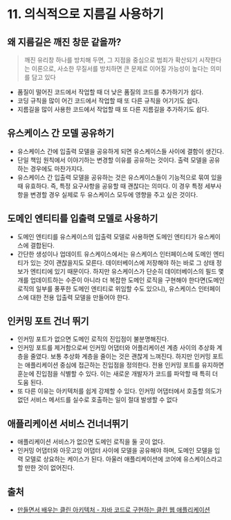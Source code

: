 # 11. 의식적으로 지름길 사용하기

## 왜 지름길은 깨진 창문 같을까?

> 깨진 유리창 하나를 방치해 두면, 그 지점을 중심으로 범죄가 확산되기 시작한다는 이론으로, 사소한 무질서를 방치하면 큰 문제로 이어질 가능성이 높다는 의미를 담고 있다
> 

- 품질이 떨어진 코드에서 작업할 때 더 낮은 품질의 코드를 추가하기가 쉽다.
- 코딩 규칙을 많이 어긴 코드에서 작업할 때 또 다른 규칙을 어기기도 쉽다.
- 지름길을 많이 사용한 코드에서 작업할 때 또 다른 지름길을 추가하기도 쉽다.

## 유스케이스 간 모델 공유하기

- 유스케이스 간에 입출력 모델을 공유하게 되면 유스케이스들 사이에 결함이 생긴다.
- 단일 책임 원칙에서 이야기하는 변경할 이유를 공유하는 것이다. 출력 모델을 공유하는 경우에도 마찬가지다.
- 유스케이스 간 입출력 모델을 공유하는 것은 유스케이스들이 기능적으로 묶여 있을 때 유효하다. 즉, 특정 요구사항을 공유할 때 괜찮다는 의미다. 이 경우 특정 세부사항을 변경할 경우 실제로 두 유스케이스 모두에 영향을 주고 싶은 것이다.

## 도메인 엔티티를 입출력 모델로 사용하기

- 도메인 엔티티를 유스케이스의 입출력 모델로 사용하면 도메인 엔티티가 유스케이스에 결합된다.
- 간단한 생성이나 업데이트 유스케이스에서는 유스케이스 인터페이스에 도메인 엔티티가 있는 것이 괜찮을지도 모른다. 데이터베이스에 저장해야 하는 바로 그 상태 정보가 엔티티에 있기 때문이다. 하지만 유스케이스가 단순히 데이터베이스의 필드 몇개를 업데이트하는 수준이 아니라 더 복잡한 도메인 로직을 구현해야 한다면(도메인 로직의 일부를 풍푸한 도메인 엔티티로 위임할 수도 있으니), 유스케이스 인터페이스에 대한 전용 입출력 모델을 만들어야 한다.

## 인커밍 포트 건너 뛰기

- 인커밍 포트가 없으면 도메인 로직의 진입점이 불분명해진다.
- 인커밍 포트를 제거함으로써 인커밍 어댑터와 어플리케이션 계층 사이의 추상화 계층을 줄였다. 보통 추상화 계층을 줄이는 것은 괜찮게 느껴진다. 하지만 인커밍 포트는 애플리케이션 중심에 접근하는 진입점을 정의한다. 전용 인커밍 포트를 유지하면 훈눈에 진입점을 식별할 수 있다. 이는 새로운 개발자가 코드를 파악할 때 특히 더 도움 된다.
- 또 다른 이유는 아키텍처를 쉽게 강제할 수 있다. 인커밍 어댑터에서 호출할 의도가 없던 서비스 메서드를 실수로 호출하는 일이 절대 발생할 수 없다

## 애플리케이션 서비스 건너너뛰기

- 애플리케이션 서비스가 없으면 도메인 로직을 둘 곳이 없다.
- 인커밍 어댑터와 아웃고잉 어댑터 사이에 모델을 공유해야 하며, 도메인 모델을 입력 모델로 상요하는 케이스가 된다. 아울러 애플리케이션에 코어에 유스케이스라고 할 만한 것이 없어진다.

## 출처

- [만들면서 배우는 클린 아키텍처 - 자바 코드로 구현하는 클린 웹 애플리케이션](https://www.aladin.co.kr/shop/wproduct.aspx?ItemId=283437942)
